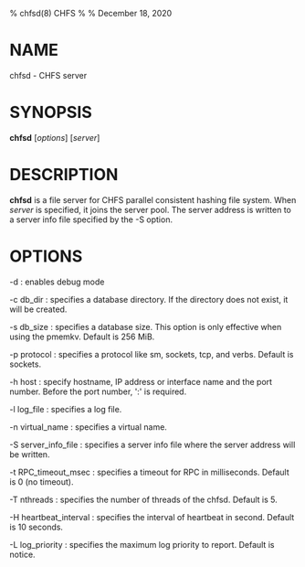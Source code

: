 % chfsd(8) CHFS
%
% December 18, 2020

# NAME
chfsd - CHFS server

# SYNOPSIS
**chfsd** [_options_] [_server_]

# DESCRIPTION
**chfsd** is a file server for CHFS parallel consistent hashing file system.  When _server_ is specified, it joins the server pool.  The server address is written to a server info file specified by the -S option.

# OPTIONS
-d
: enables debug mode

-c db_dir
: specifies a database directory.  If the directory does not exist, it will be created.

-s db_size
: specifies a database size.  This option is only effective when using the pmemkv.  Default is 256 MiB.

-p protocol
: specifies a protocol like sm, sockets, tcp, and verbs.  Default is sockets.

-h host
: specify hostname, IP address or interface name and the port number.  Before the port number, ':' is required.

-l log_file
: specifies a log file.

-n virtual_name
: specifies a virtual name.

-S server_info_file
: specifies a server info file where the server address will be written.

-t RPC_timeout_msec
: specifies a timeout for RPC in milliseconds.  Default is 0 (no timeout).

-T nthreads
: specifies the number of threads of the chfsd.  Default is 5.

-H heartbeat_interval
: specifies the interval of heartbeat in second.  Default is 10 seconds.

-L log_priority
: specifies the maximum log priority to report.  Default is notice.
